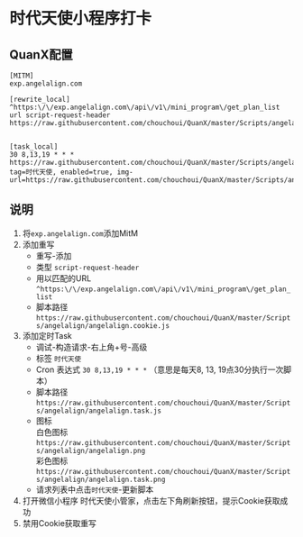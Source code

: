 # 时代天使小程序打卡

## QuanX配置
```properties
[MITM]
exp.angelalign.com

[rewrite_local]
^https:\/\/exp.angelalign.com\/api\/v1\/mini_program\/get_plan_list url script-request-header https://raw.githubusercontent.com/chouchoui/QuanX/master/Scripts/angelalign/angelalign.cookie.js


[task_local]
30 8,13,19 * * * https://raw.githubusercontent.com/chouchoui/QuanX/master/Scripts/angelalign/angelalign.task.js, tag=时代天使, enabled=true, img-url=https://raw.githubusercontent.com/chouchoui/QuanX/master/Scripts/angelalign/angelalign.png
```

## 说明

1. 将`exp.angelalign.com`添加MitM
2. 添加重写
    - 重写-添加
    - 类型 `script-request-header`
    - 用以匹配的URL  
    `^https:\/\/exp.angelalign.com\/api\/v1\/mini_program\/get_plan_list`
    - 脚本路径  
    `https://raw.githubusercontent.com/chouchoui/QuanX/master/Scripts/angelalign/angelalign.cookie.js`
3. 添加定时Task
    - 调试-构造请求-右上角+号-高级
    - 标签 `时代天使`
    - Cron 表达式 `30 8,13,19 * * *` （意思是每天8, 13, 19点30分执行一次脚本）
    - 脚本路径  
    `https://raw.githubusercontent.com/chouchoui/QuanX/master/Scripts/angelalign/angelalign.task.js`
    - 图标  
    白色图标 `https://raw.githubusercontent.com/chouchoui/QuanX/master/Scripts/angelalign/angelalign.png`  
    彩色图标 `https://raw.githubusercontent.com/chouchoui/QuanX/master/Scripts/angelalign/angelalign.task.png`
    - 请求列表中点击`时代天使`-更新脚本
4. 打开微信小程序 时代天使小管家，点击左下角刷新按钮，提示Cookie获取成功
5. 禁用Cookie获取重写
